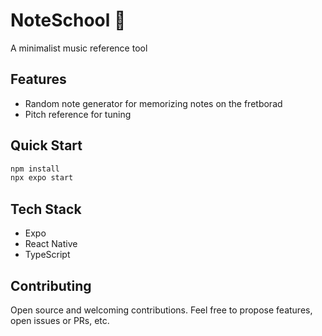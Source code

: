 # NoteSchool 🎸

A minimalist music reference tool

## Features

- Random note generator for memorizing notes on the fretborad
- Pitch reference for tuning

## Quick Start

```bash
npm install
npx expo start
```

## Tech Stack

- Expo
- React Native
- TypeScript

## Contributing

Open source and welcoming contributions. Feel free to propose features, open issues or PRs, etc.
